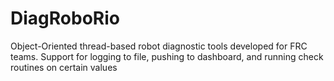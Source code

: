 # DiagRoboRio

Object-Oriented thread-based robot diagnostic tools developed for FRC teams.
Support for logging to file, pushing to dashboard, and running check routines on certain values
